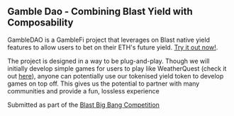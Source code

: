## Gamble Dao - Combining Blast Yield with Composability

GambleDAO is a GambleFi project that leverages on Blast native yield features to allow users to bet on their ETH's future yield. [Try it out now!](https://gamble-dao.vercel.app/).

The project is designed in a way to be plug-and-play. Though we will initially develop simple games for users to play like WeatherQuest (check it out [here](https://weatherdao.vercel.app/)), anyone can potentially use our tokenised yield token to develop games on top off. This gives us the potential to partner with many communities and provide a fun, lossless experience

Submitted as part of the [Blast Big Bang Competition](https://blast.io/en/bigbang)
